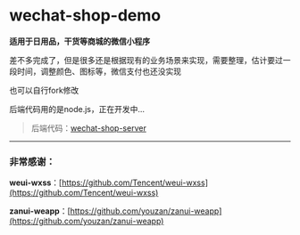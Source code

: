 # wechat-shop-demo

**适用于日用品，干货等商城的微信小程序**

差不多完成了，但是很多还是根据现有的业务场景来实现，需要整理，估计要过一段时间，调整颜色、图标等，微信支付也还没实现

也可以自行fork修改

后端代码用的是node.js，正在开发中...

> 后端代码：[wechat-shop-server](https://github.com/ruiyong-lee/wechat-shop-server)

***

### 非常感谢：

**weui-wxss**：[https://github.com/Tencent/weui-wxss](https://github.com/Tencent/weui-wxss)

**zanui-weapp**：[https://github.com/youzan/zanui-weapp](https://github.com/youzan/zanui-weapp)
